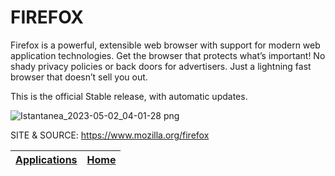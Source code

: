 # FIREFOX

 Firefox is a powerful, extensible web browser with support for modern web application technologies.
 Get the browser that protects what’s important!
 No shady privacy policies or back doors for advertisers. Just a lightning fast browser that doesn’t sell you out.
 
 This is the official Stable release, with automatic updates.
 
 ![Istantanea_2023-05-02_04-01-28 png](https://user-images.githubusercontent.com/88724353/235563850-61d359ff-53ac-43a6-ab1d-33297dc4df73.jpg)
 
 SITE & SOURCE: https://www.mozilla.org/firefox

 | [Applications](https://portable-linux-apps.github.io/apps.html) | [Home](https://portable-linux-apps.github.io)
 | --- | --- |

